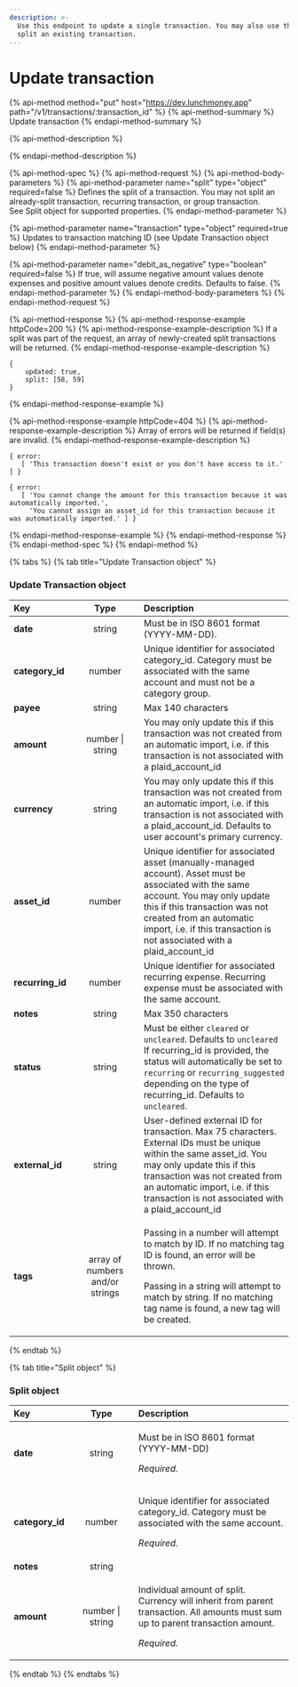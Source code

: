 ```yaml
---
description: >-
  Use this endpoint to update a single transaction. You may also use this to
  split an existing transaction.
---
```


# Update transaction

{% api-method method="put" host="https://dev.lunchmoney.app" path="/v1/transactions/:transaction\_id" %}
{% api-method-summary %}
Update transaction
{% endapi-method-summary %}

{% api-method-description %}

{% endapi-method-description %}

{% api-method-spec %}
{% api-method-request %}
{% api-method-body-parameters %}
{% api-method-parameter name="split" type="object" required=false %}
Defines the split of a transaction. You may not split an already-split transaction, recurring transaction, or group transaction.  
See Split object for supported properties.
{% endapi-method-parameter %}

{% api-method-parameter name="transaction" type="object" required=true %}
Updates to transaction matching ID \(see Update Transaction object below\)
{% endapi-method-parameter %}

{% api-method-parameter name="debit\_as\_negative" type="boolean" required=false %}
If true, will assume negative amount values denote expenses and positive amount values denote credits. Defaults to false.
{% endapi-method-parameter %}
{% endapi-method-body-parameters %}
{% endapi-method-request %}

{% api-method-response %}
{% api-method-response-example httpCode=200 %}
{% api-method-response-example-description %}
If a split was part of the request, an array of newly-created split transactions will be returned.
{% endapi-method-response-example-description %}

```text
{
    updated: true,
    split: [58, 59]
}
```
{% endapi-method-response-example %}

{% api-method-response-example httpCode=404 %}
{% api-method-response-example-description %}
Array of errors will be returned if field\(s\) are invalid.
{% endapi-method-response-example-description %}

```text
{ error:
   [ 'This transaction doesn't exist or you don't have access to it.' ] }

{ error:
   [ 'You cannot change the amount for this transaction because it was automatically imported.',
     'You cannot assign an asset_id for this transaction because it was automatically imported.' ] }
```
{% endapi-method-response-example %}
{% endapi-method-response %}
{% endapi-method-spec %}
{% endapi-method %}

{% tabs %}
{% tab title="Update Transaction object" %}
### Update Transaction object

<table>
  <thead>
    <tr>
      <th style="text-align:left">Key</th>
      <th style="text-align:left"></th>
      <th style="text-align:center">Type</th>
      <th style="text-align:left"></th>
      <th style="text-align:left">Description</th>
    </tr>
  </thead>
  <tbody>
    <tr>
      <td style="text-align:left"><b>date</b>
      </td>
      <td style="text-align:left"></td>
      <td style="text-align:center">string</td>
      <td style="text-align:left"></td>
      <td style="text-align:left">Must be in ISO 8601 format (YYYY-MM-DD).</td>
    </tr>
    <tr>
      <td style="text-align:left"><b>category_id</b>
      </td>
      <td style="text-align:left"></td>
      <td style="text-align:center">number</td>
      <td style="text-align:left"></td>
      <td style="text-align:left">Unique identifier for associated category_id. Category must be associated
        with the same account and must not be a category group.</td>
    </tr>
    <tr>
      <td style="text-align:left"><b>payee</b>
      </td>
      <td style="text-align:left"></td>
      <td style="text-align:center">string</td>
      <td style="text-align:left"></td>
      <td style="text-align:left">Max 140 characters</td>
    </tr>
    <tr>
      <td style="text-align:left"><b>amount</b>
      </td>
      <td style="text-align:left"></td>
      <td style="text-align:center">number | string</td>
      <td style="text-align:left"></td>
      <td style="text-align:left">You may only update this if this transaction was not created from an automatic
        import, i.e. if this transaction is not associated with a plaid_account_id</td>
    </tr>
    <tr>
      <td style="text-align:left"><b>currency</b>
      </td>
      <td style="text-align:left"></td>
      <td style="text-align:center">string</td>
      <td style="text-align:left"></td>
      <td style="text-align:left">You may only update this if this transaction was not created from an automatic
        import, i.e. if this transaction is not associated with a plaid_account_id.
        Defaults to user account&apos;s primary currency.</td>
    </tr>
    <tr>
      <td style="text-align:left"><b>asset_id</b>
      </td>
      <td style="text-align:left"></td>
      <td style="text-align:center">number</td>
      <td style="text-align:left"></td>
      <td style="text-align:left">Unique identifier for associated asset (manually-managed account). Asset
        must be associated with the same account. You may only update this if this
        transaction was not created from an automatic import, i.e. if this transaction
        is not associated with a plaid_account_id</td>
    </tr>
    <tr>
      <td style="text-align:left"><b>recurring_id</b>
      </td>
      <td style="text-align:left"></td>
      <td style="text-align:center">number</td>
      <td style="text-align:left"></td>
      <td style="text-align:left">Unique identifier for associated recurring expense. Recurring expense
        must be associated with the same account.</td>
    </tr>
    <tr>
      <td style="text-align:left"><b>notes</b>
      </td>
      <td style="text-align:left"></td>
      <td style="text-align:center">string</td>
      <td style="text-align:left"></td>
      <td style="text-align:left">Max 350 characters</td>
    </tr>
    <tr>
      <td style="text-align:left"><b>status</b>
      </td>
      <td style="text-align:left"></td>
      <td style="text-align:center">string</td>
      <td style="text-align:left"></td>
      <td style="text-align:left">Must be either <code>cleared</code> or <code>uncleared</code>. Defaults to <code>uncleared</code>
        <br
        />If recurring_id is provided, the status will automatically be set to <code>recurring</code> or <code>recurring_suggested</code> depending
        on the type of recurring_id. Defaults to <code>uncleared</code>.</td>
    </tr>
    <tr>
      <td style="text-align:left"><b>external_id</b>
      </td>
      <td style="text-align:left"></td>
      <td style="text-align:center">string</td>
      <td style="text-align:left"></td>
      <td style="text-align:left">User-defined external ID for transaction. Max 75 characters. External
        IDs must be unique within the same asset_id. You may only update this if
        this transaction was not created from an automatic import, i.e. if this
        transaction is not associated with a plaid_account_id</td>
    </tr>
    <tr>
      <td style="text-align:left"><b>tags</b>
      </td>
      <td style="text-align:left"></td>
      <td style="text-align:center">array of numbers and/or strings</td>
      <td style="text-align:left"></td>
      <td style="text-align:left">
        <p>Passing in a number will attempt to match by ID. If no matching tag ID
          is found, an error will be thrown.</p>
        <p>Passing in a string will attempt to match by string. If no matching tag
          name is found, a new tag will be created.</p>
      </td>
    </tr>
  </tbody>
</table>
{% endtab %}

{% tab title="Split object" %}
### Split object

<table>
  <thead>
    <tr>
      <th style="text-align:left">Key</th>
      <th style="text-align:left"></th>
      <th style="text-align:center">Type</th>
      <th style="text-align:left"></th>
      <th style="text-align:left">Description</th>
    </tr>
  </thead>
  <tbody>
    <tr>
      <td style="text-align:left"><b>date</b>
      </td>
      <td style="text-align:left"></td>
      <td style="text-align:center">string</td>
      <td style="text-align:left"></td>
      <td style="text-align:left">
        <p>Must be in ISO 8601 format (YYYY-MM-DD)</p>
        <p><em>Required.</em>
        </p>
      </td>
    </tr>
    <tr>
      <td style="text-align:left"><b>category_id</b>
      </td>
      <td style="text-align:left"></td>
      <td style="text-align:center">number</td>
      <td style="text-align:left"></td>
      <td style="text-align:left">
        <p>Unique identifier for associated category_id. Category must be associated
          with the same account.</p>
        <p><em>Required.</em>
        </p>
      </td>
    </tr>
    <tr>
      <td style="text-align:left"><b>notes</b>
      </td>
      <td style="text-align:left"></td>
      <td style="text-align:center">string</td>
      <td style="text-align:left"></td>
      <td style="text-align:left"></td>
    </tr>
    <tr>
      <td style="text-align:left"><b>amount</b>
      </td>
      <td style="text-align:left"></td>
      <td style="text-align:center">number | string</td>
      <td style="text-align:left"></td>
      <td style="text-align:left">
        <p>Individual amount of split. Currency will inherit from parent transaction.
          All amounts must sum up to parent transaction amount.</p>
        <p><em>Required.</em>
        </p>
      </td>
    </tr>
  </tbody>
</table>
{% endtab %}
{% endtabs %}

